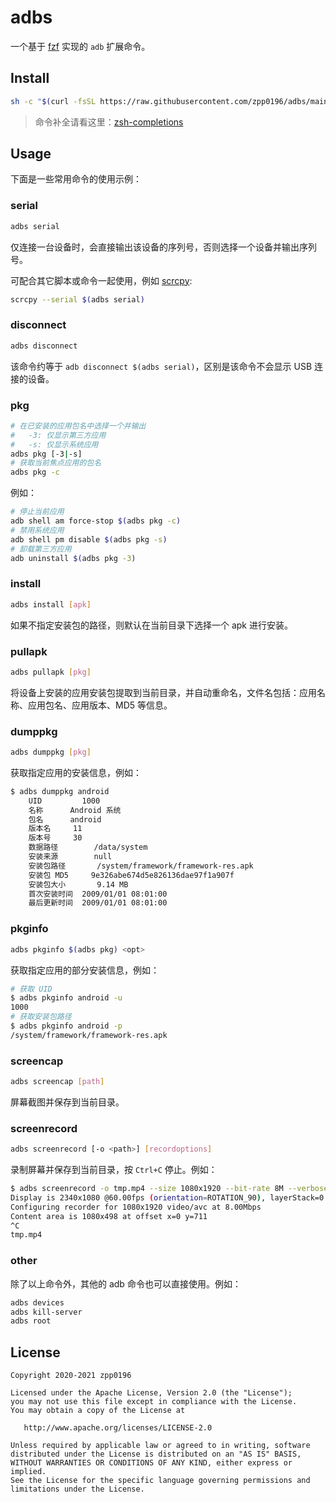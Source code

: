 # adbs

一个基于 [fzf](https://github.com/junegunn/fzf) 实现的 `adb` 扩展命令。

## Install

```bash
sh -c "$(curl -fsSL https://raw.githubusercontent.com/zpp0196/adbs/main/install.sh)"
```

> 命令补全请看这里：[zsh-completions](https://github.com/zpp0196/adbs/tree/main/zsh-completions/adbs)

## Usage

下面是一些常用命令的使用示例：

### serial

```bash
adbs serial
```

仅连接一台设备时，会直接输出该设备的序列号，否则选择一个设备并输出序列号。

可配合其它脚本或命令一起使用，例如 [scrcpy](https://github.com/Genymobile/scrcpy):

```bash
scrcpy --serial $(adbs serial)
```

### disconnect

```bash
adbs disconnect
```

该命令约等于 `adb disconnect $(adbs serial)`，区别是该命令不会显示 USB 连接的设备。

### pkg

```bash
# 在已安装的应用包名中选择一个并输出
#   -3: 仅显示第三方应用
#   -s: 仅显示系统应用
adbs pkg [-3|-s]
# 获取当前焦点应用的包名
adbs pkg -c
```

例如：

```bash
# 停止当前应用
adb shell am force-stop $(adbs pkg -c)
# 禁用系统应用
adb shell pm disable $(adbs pkg -s)
# 卸载第三方应用
adb uninstall $(adbs pkg -3)
```

### install

```bash
adbs install [apk]
```

如果不指定安装包的路径，则默认在当前目录下选择一个 apk 进行安装。

### pullapk

```bash
adbs pullapk [pkg]
```

将设备上安装的应用安装包提取到当前目录，并自动重命名，文件名包括：应用名称、应用包名、应用版本、MD5 等信息。

### dumppkg

```bash
adbs dumppkg [pkg]
```

获取指定应用的安装信息，例如：

```bash
$ adbs dumppkg android
    UID			1000
    名称		Android 系统
    包名 		android
    版本名		11
    版本号		30
    数据路径		/data/system
    安装来源		null
    安装包路径		/system/framework/framework-res.apk
    安装包 MD5		9e326abe674d5e826136dae97f1a907f
    安装包大小		9.14 MB
    首次安装时间	2009/01/01 08:01:00
    最后更新时间	2009/01/01 08:01:00
```

### pkginfo

```bash
adbs pkginfo $(adbs pkg) <opt>
```

获取指定应用的部分安装信息，例如：

```bash
# 获取 UID
$ adbs pkginfo android -u
1000
# 获取安装包路径
$ adbs pkginfo android -p
/system/framework/framework-res.apk
```

### screencap

```bash
adbs screencap [path]
```

屏幕截图并保存到当前目录。

### screenrecord

```bash
adbs screenrecord [-o <path>] [recordoptions]
```

录制屏幕并保存到当前目录，按 `Ctrl+C` 停止。例如：

```bash
$ adbs screenrecord -o tmp.mp4 --size 1080x1920 --bit-rate 8M --verbose
Display is 2340x1080 @60.00fps (orientation=ROTATION_90), layerStack=0
Configuring recorder for 1080x1920 video/avc at 8.00Mbps
Content area is 1080x498 at offset x=0 y=711
^C
tmp.mp4
```

### other

除了以上命令外，其他的 adb 命令也可以直接使用。例如：

```bash
adbs devices
adbs kill-server
adbs root
```

## License

```
Copyright 2020-2021 zpp0196

Licensed under the Apache License, Version 2.0 (the "License");
you may not use this file except in compliance with the License.
You may obtain a copy of the License at

   http://www.apache.org/licenses/LICENSE-2.0

Unless required by applicable law or agreed to in writing, software
distributed under the License is distributed on an "AS IS" BASIS,
WITHOUT WARRANTIES OR CONDITIONS OF ANY KIND, either express or implied.
See the License for the specific language governing permissions and
limitations under the License.
```
